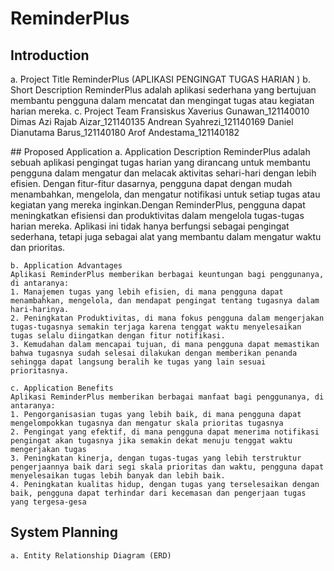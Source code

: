 # ReminderPlus
## Introduction	
<p>
    a. Project Title		
    ReminderPlus (APLIKASI PENGINGAT TUGAS HARIAN )			
    b. Short Description		
    ReminderPlus adalah aplikasi sederhana yang bertujuan membantu pengguna dalam mencatat dan mengingat tugas atau kegiatan harian mereka.			
    c. Project Team				
    Fransiskus Xaverius Gunawan_121140010
    Dimas Azi Rajab Aizar_121140135
    Andrean Syahrezi_121140169
    Daniel Dianutama Barus_121140180
    Arof Andestama_121140182
</p>
## Proposed Application						
    a. Application Description						
    ReminderPlus adalah sebuah aplikasi pengingat tugas harian yang dirancang untuk membantu pengguna dalam mengatur dan melacak aktivitas sehari-hari dengan lebih efisien. Dengan fitur-fitur dasarnya, pengguna dapat dengan mudah menambahkan, mengelola, dan mengatur notifikasi untuk setiap tugas atau kegiatan yang mereka inginkan.Dengan ReminderPlus, pengguna dapat meningkatkan efisiensi dan produktivitas dalam mengelola tugas-tugas harian mereka. Aplikasi ini tidak hanya berfungsi sebagai pengingat sederhana, tetapi juga sebagai alat yang membantu dalam mengatur waktu dan prioritas.
    
    b. Application Advantages				
    Aplikasi ReminderPlus memberikan berbagai keuntungan bagi penggunanya, di antaranya:
    1. Manajemen tugas yang lebih efisien, di mana pengguna dapat menambahkan, mengelola, dan mendapat pengingat tentang tugasnya dalam hari-harinya.
    2. Peningkatan Produktivitas, di mana fokus pengguna dalam mengerjakan tugas-tugasnya semakin terjaga karena tenggat waktu menyelesaikan tugas selalu diingatkan dengan fitur notifikasi.
    3. Kemudahan dalam mencapai tujuan, di mana pengguna dapat memastikan bahwa tugasnya sudah selesai dilakukan dengan memberikan penanda sehingga dapat langsung beralih ke tugas yang lain sesuai prioritasnya.
		
    c. Application Benefits
    Aplikasi ReminderPlus memberikan berbagai manfaat bagi penggunanya, di antaranya:
    1. Pengorganisasian tugas yang lebih baik, di mana pengguna dapat mengelompokkan tugasnya dan mengatur skala prioritas tugasnya
    2. Pengingat yang efektif, di mana pengguna dapat menerima notifikasi pengingat akan tugasnya jika semakin dekat menuju tenggat waktu mengerjakan tugas
    3. Peningkatan kinerja, dengan tugas-tugas yang lebih terstruktur pengerjaannya baik dari segi skala prioritas dan waktu, pengguna dapat menyelesaikan tugas lebih banyak dan lebih baik.
    4. Peningkatan kualitas hidup, dengan tugas yang terselesaikan dengan baik, pengguna dapat terhindar dari kecemasan dan pengerjaan tugas yang tergesa-gesa

## System Planning
    a. Entity Relationship Diagram (ERD)	
    
